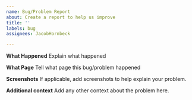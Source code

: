 ```yaml
---
name: Bug/Problem Report
about: Create a report to help us improve
title: ''
labels: bug
assignees: JacobHornbeck

---
```


**What Happened**
Explain what happened

**What Page**
Tell what page this bug/problem happened

**Screenshots**
If applicable, add screenshots to help explain your problem.

**Additional context**
Add any other context about the problem here.
